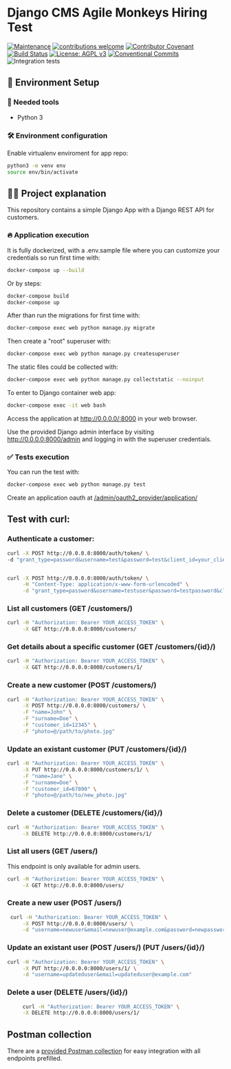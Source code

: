 
# Django CMS Agile Monkeys Hiring Test

[![Maintenance](https://img.shields.io/badge/Maintained%3F-yes-green.svg)](https://GitHub.com/shakaran/django-cms-am/graphs/commit-activity)
[![contributions welcome](https://img.shields.io/badge/contributions-welcome-brightgreen.svg?style=flat)](https://github.com/shakaran/django-cms-am/issues)
[![Contributor Covenant](https://img.shields.io/badge/Contributor%20Covenant-2.0-4baaaa.svg)](CODE_OF_CONDUCT.md)
[![Build Status](https://img.shields.io/endpoint.svg?url=https%3A%2F%2Factions-badge.atrox.dev%2Fboostercloud%2Fbooster%2Fbadge%3Fref%3Dmain&style=flat)](https://actions-badge.atrox.dev/shakaran/django-cms-am/goto?ref=main)
[![License: AGPL v3](https://img.shields.io/badge/License-AGPL_v3-blue.svg)](https://www.gnu.org/licenses/agpl-3.0)
[![Conventional Commits](https://img.shields.io/badge/Conventional%20Commits-1.0.0-yellow.svg)](https://conventionalcommits.org)
![Integration tests](https://github.com/shakaran/django-cms-am/actions/workflows/django.yml/badge.svg)

## 🚀 Environment Setup

### 🐳 Needed tools

- Python 3

### 🛠️ Environment configuration

Enable virtualenv enviroment for app repo:

```bash
python3 -m venv env
source env/bin/activate
```

## 👩‍💻 Project explanation

This repository contains a simple Django App with a Django REST API for customers.

### 🔥 Application execution

It is fully dockerized, with a .env.sample file where you can customize your credentials so run first time with:

```bash
docker-compose up --build
```

Or by steps:

```bash
docker-compose build
docker-compose up
```

After than run the migrations for first time with:

```bash
docker-compose exec web python manage.py migrate
```

Then create a "root" superuser with:

```bash
docker-compose exec web python manage.py createsuperuser
```

The static files could be collected with:

```bash
docker-compose exec web python manage.py collectstatic --noinput
```

To enter to Django container web app:

```bash
docker-compose exec -it web bash
```

Access the application at http://0.0.0.0/:8000 in your web browser.

Use the provided Django admin interface by visiting http://0.0.0.0:8000/admin and logging in with the superuser credentials.


### ✅ Tests execution

You can run the test with:

```bash
docker-compose exec web python manage.py test
```

Create an application oauth at [/admin/oauth2_provider/application/](http://0.0.0.0:8000/admin/oauth2_provider/application/)

## Test with curl:

### Authenticate a customer:

```bash
curl -X POST http://0.0.0.0:8000/auth/token/ \
-d "grant_type=password&username=test&password=test&client_id=your_client_id&client_secret=your_client_secret"
```

```bash

curl -X POST http://0.0.0.0:8000/auth/token/ \
     -H "Content-Type: application/x-www-form-urlencoded" \
     -d "grant_type=password&username=testuser&password=testpassword&client_id=your-client-id&client_secret=your-client-secret"
```

### List all customers (GET /customers/)

```bash
curl -H "Authorization: Bearer YOUR_ACCESS_TOKEN" \
     -X GET http://0.0.0.0:8000/customers/
```

### Get details about a specific customer (GET /customers/{id}/)

```bash
curl -H "Authorization: Bearer YOUR_ACCESS_TOKEN" \
     -X GET http://0.0.0.0:8000/customers/1/
```

### Create a new customer (POST /customers/)

```bash
curl -H "Authorization: Bearer YOUR_ACCESS_TOKEN" \
     -X POST http://0.0.0.0:8000/customers/ \
     -F "name=John" \
     -F "surname=Doe" \
     -F "customer_id=12345" \
     -F "photo=@/path/to/photo.jpg"
```

### Update an existant customer (PUT /customers/{id}/)

```bash
curl -H "Authorization: Bearer YOUR_ACCESS_TOKEN" \
     -X PUT http://0.0.0.0:8000/customers/1/ \
     -F "name=Jane" \
     -F "surname=Doe" \
     -F "customer_id=67890" \
     -F "photo=@/path/to/new_photo.jpg"
```

### Delete a customer (DELETE /customers/{id}/)

```bash
curl -H "Authorization: Bearer YOUR_ACCESS_TOKEN" \
     -X DELETE http://0.0.0.0:8000/customers/1/
```

### List all users (GET /users/)

This endpoint is only available for admin users.

```bash
curl -H "Authorization: Bearer YOUR_ACCESS_TOKEN" \
     -X GET http://0.0.0.0:8000/users/
```

### Create a new user (POST /users/)

```bash
 curl -H "Authorization: Bearer YOUR_ACCESS_TOKEN" \
     -X POST http://0.0.0.0:8000/users/ \
     -d "username=newuser&email=newuser@example.com&password=newpassword"
```

### Update an existant user (POST /users/) (PUT /users/{id}/)

```bash
curl -H "Authorization: Bearer YOUR_ACCESS_TOKEN" \
     -X PUT http://0.0.0.0:8000/users/1/ \
     -d "username=updateduser&email=updateduser@example.com"
```

### Delete a user (DELETE /users/{id}/)

```bash
     curl -H "Authorization: Bearer YOUR_ACCESS_TOKEN" \
     -X DELETE http://0.0.0.0:8000/users/1/
```

## Postman collection

There are a [provided Postman collection](postman-collection.json) for easy integration with all endpoints prefilled.

